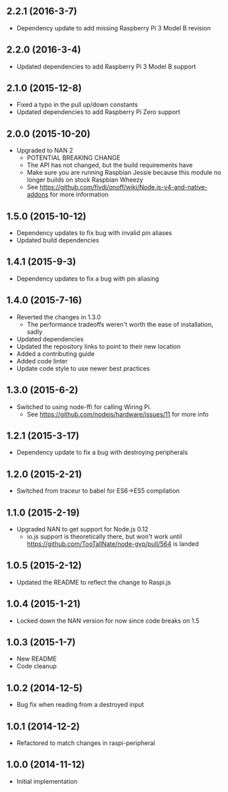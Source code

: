 ## 2.2.1 (2016-3-7)

- Dependency update to add missing Raspberry Pi 3 Model B revision

## 2.2.0 (2016-3-4)

- Updated dependencies to add Raspberry Pi 3 Model B support

## 2.1.0 (2015-12-8)

- Fixed a typo in the pull up/down constants
- Updated dependencies to add Raspberry Pi Zero support

## 2.0.0 (2015-10-20)

- Upgraded to NAN 2
  - POTENTIAL BREAKING CHANGE
  - The API has not changed, but the build requirements have
  - Make sure you are running Raspbian Jessie because this module no longer builds on stock Raspbian Wheezy
  - See https://github.com/fivdi/onoff/wiki/Node.js-v4-and-native-addons for more information

## 1.5.0 (2015-10-12)

- Dependency updates to fix bug with invalid pin aliases
- Updated build dependencies

## 1.4.1 (2015-9-3)

- Dependency updates to fix a bug with pin aliasing

## 1.4.0 (2015-7-16)

- Reverted the changes in 1.3.0
  - The performance tradeoffs weren't worth the ease of installation, sadly
- Updated dependencies
- Updated the repository links to point to their new location
- Added a contributing guide
- Added code linter
- Update code style to use newer best practices

## 1.3.0 (2015-6-2)

- Switched to using node-ffi for calling Wiring Pi.
    - See https://github.com/nodejs/hardware/issues/11 for more info

## 1.2.1 (2015-3-17)

- Dependency update to fix a bug with destroying peripherals

## 1.2.0 (2015-2-21)

- Switched from traceur to babel for ES6->ES5 compilation

## 1.1.0 (2015-2-19)

- Upgraded NAN to get support for Node.js 0.12
  - io.js support is theoretically there, but won't work until https://github.com/TooTallNate/node-gyp/pull/564 is landed

## 1.0.5 (2015-2-12)

- Updated the README to reflect the change to Raspi.js

## 1.0.4 (2015-1-21)

- Locked down the NAN version for now since code breaks on 1.5

## 1.0.3 (2015-1-7)

- New README
- Code cleanup

## 1.0.2 (2014-12-5)

- Bug fix when reading from a destroyed input

## 1.0.1 (2014-12-2)

- Refactored to match changes in raspi-peripheral

## 1.0.0 (2014-11-12)

- Initial implementation

